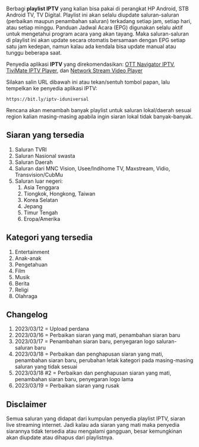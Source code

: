 Berbagi **playlist IPTV** yang kalian bisa pakai di perangkat HP Android, STB Android TV, TV Digital. Playlist ini akan selalu diupdate saluran-saluran (perbaikan maupun penambahan saluran) terkadang setiap jam, setiap hari, atau setiap minggu. Panduan Jadwal Acara (EPG) digunakan selalu aktif untuk mengetahui program acara yang akan tayang. Maka saluran-saluran di playlist ini akan update secara otomatis bersamaan dengan EPG setiap satu jam kedepan, namun kalau ada kendala bisa update manual atau tunggu beberapa saat.

Penyedia aplikasi **IPTV** yang direkomendasikan: <a href="https://play.google.com/store/apps/details?id=studio.scillarium.ottnavigator" target="_blank" rel="noopener">OTT Navigator IPTV</a>, <a href="https://play.google.com/store/apps/details?id=ar.tvplayer.tv" target="_blank" rel="noopener">TiviMate IPTV Player</a>, dan <a href="https://play.google.com/store/apps/details?id=com.genuine.leone" target="_blank" rel="noopener">Network Stream Video Player</a>

Silakan salin URL dibawah ini atau tekan/sentuh tombol papan, lalu tempelkan ke penyedia aplikasi IPTV:
```
https://bit.ly/iptv-iduniversal
```

Rencana akan menambah banyak playlist untuk saluran lokal/daerah sesuai region kalian masing-masing apabila ingin siaran lokal tidak banyak-banyak.

## Siaran yang tersedia

1. Saluran TVRI
1. Saluran Nasional swasta
1. Saluran Daerah
1. Saluran dari MNC Vision, Usee/Indihome TV, Maxstream, Vidio, Transvision/CubMu
1. Saluran luar negeri:
   1. Asia Tenggara
   1. Tiongkok, Hongkong, Taiwan
   1. Korea Selatan
   1. Jepang
   1. Timur Tengah
   1. Eropa/Amerika

## Kategori yang tersedia

1. Entertainment
1. Anak-anak
1. Pengetahuan
1. Film
1. Musik
1. Berita
1. Religi
1. Olahraga

## Changelog

1. 2023/03/12 =  Upload perdana
1. 2023/03/16 =  Perbaikan siaran yang mati, penambahan siaran baru
1. 2023/03/17 =  Penambahan siaran baru, penyegaran logo saluran-saluran baru
1. 2023/03/18 =  Perbaikan dan penghapusan siaran yang mati, penambahan siaran baru, perubahan letak kategori pada masing-masing saluran yang tidak sesuai
1. 2023/03/18 #2 =  Perbaikan dan penghapusan siaran yang mati, penambahan siaran baru, penyegaran logo lama
1. 2023/03/19 =  Perbaikan siaran yang rusak

## Disclaimer

Semua saluran yang didapat dari kumpulan penyedia playlist IPTV, siaran live streaming internet. Jadi kalau ada siaran yang mati maka penyedia siarannya tidak tersedia atau mengalami gangguan, besar kemungkinan akan diupdate atau dihapus dari playlistnya.
